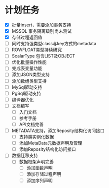 # 计划任务

- [X] 批量insert，需要添加事务支持
- [X] MSSQL 事务隔离级别尚未测试
- [X] 存储过程返回值
- [ ] 同时支持强类型class与key方式的metadata
- [ ] ROWFLOAT类型持续研究
- [ ] ScalarType 包含LIST及OBJECT
- [ ] 优化批量操作性能
- [ ] 完成表变量功能
- [ ] 添加JSON类型支持
- [ ] 添加数组类型支持
- [ ] MySql驱动支持
- [ ] PgSql驱动支持
- [ ] 编译器优化
- [ ] 文档编写
  - [ ] 入门文档
  - [ ] 参考手册
  - [ ] API文档完善
- [ ] METADATA支持，添加Reposity结构化访问接口
  - [ ] 支持类实例化数据
  - [ ] 添加MetaData元数据声明及管理
  - [ ] 添加Reposity结构化访问接口
- [ ] 数据迁移支持
  - [ ] 数据框架声明完善
    - [ ] 添加函数声明
    - [ ] 添加存储过程声明
    - [ ] 添加序列声明
